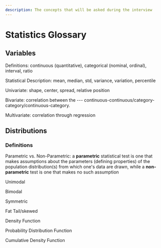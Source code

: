 ```yaml
---
description: The concepts that will be asked during the interview
---
```


# Statistics Glossary

## Variables

Definitions: continuous \(quantitative\), categorical \(nominal, ordinal\), interval, ratio 

Statistical Description: mean, median, std, variance, variation, percentile 

Univariate: shape, center, spread, relative position 

Bivariate: correlation between the --- continuous-continuous/category-category/continuous-category. 

Multivariate: correlation through regression



## Distributions

### Definitions

Parametric vs. Non-Parametric: a **parametric** statistical test is one that makes assumptions about the parameters \(defining properties\) of the population distribution\(s\) from which one's data are drawn, while a **non-parametric** test is one that makes no such assumption

Unimodal

Bimodal

Symmetric

Fat Tail/skewed

Density Function

Probability Distribution Function

Cumulative Density Function 



